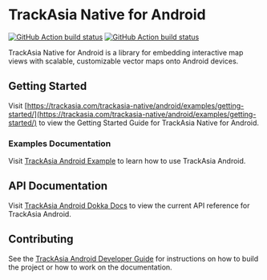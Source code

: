 # TrackAsia Native for Android

[![GitHub Action build status](https://github.com/trackasia/trackasia-native/workflows/android-ci/badge.svg)](https://github.com/trackasia/trackasia-native/actions/workflows/android-ci.yml) [![GitHub Action build status](https://github.com/trackasia/trackasia-native/workflows/android-release/badge.svg)](https://github.com/trackasia/trackasia-native/actions/workflows/android-release.yml)

TrackAsia Native for Android is a library for embedding interactive map views with scalable, customizable vector maps onto Android devices.

## Getting Started

Visit [https://trackasia.com/trackasia-native/android/examples/getting-started/](https://trackasia.com/trackasia-native/android/examples/getting-started/) to view the Getting Started Guide for TrackAsia Native for Android.

### Examples Documentation

Visit [TrackAsia Android Example](https://trackasia.com/trackasia-native/android/examples/) to learn how to use TrackAsia Android.

## API Documentation

Visit [TrackAsia Android Dokka Docs](https://trackasia.com/trackasia-native/android/api/) to view the current API reference for TrackAsia Android.

## Contributing

See the [TrackAsia Android Developer Guide](https://trackasia.com/trackasia-native/docs/book/android) for instructions on how to build the project or how to work on the documentation.

